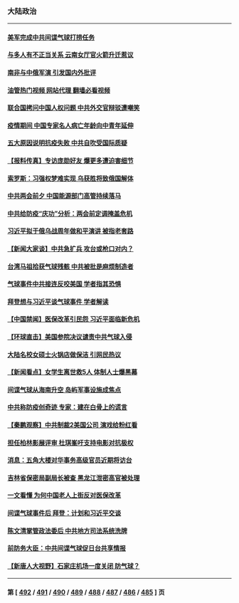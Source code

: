 ### 大陆政治
---
#### [美军完成中共间谍气球打捞任务](../../pages/ncid277/n13932233.md?02180845) 
#### [与多人有不正当关系 云南女厅官火箭升迁惹议](../../pages/ncid277/n13932221.md?02180845) 
#### [南非与中俄军演 引发国内外批评](../../pages/ncid277/n13932199.md?02180845) 
#### [油管热门视频 网站代理 翻墙必看视频](http://138.2.39.72:81/youtube.html?epic-marker?02180845)
#### [联合国拷问中国人权问题 中共外交官辩驳遭嘲笑](../../pages/ncid277/n13932177.md?02180845) 
#### [疫情期间 中国专家名人病亡年龄向中青年延伸](../../pages/ncid277/n13932197.md?02180845) 
#### [五大原因说明抗疫失败 中共自吹受国际质疑](../../pages/ncid277/n13932168.md?02180845) 
#### [【报料传真】专访庞勋好友 爆更多遭迫害细节](../../pages/ncid277/n13932032.md?02180845) 
#### [索罗斯：习强权梦难实现 乌获胜将致俄国解体](../../pages/ncid277/n13932146.md?02180845) 
#### [中共两会前夕 中国能源部门高管持续落马](../../pages/ncid277/n13932153.md?02180845) 
#### [中共给防疫“庆功”分析：两会前定调掩盖危机](../../pages/ncid277/n13931864.md?02180845) 
#### [习近平拟于俄乌战周年做和平演讲 被指老套路](../../pages/ncid277/n13932004.md?02180845) 
#### [【新闻大家谈】中共急扩兵 攻台或枪口对内？](../../pages/ncid277/n13931713.md?02180845) 
#### [台湾马祖拾获气球残骸 中共被批是麻烦制造者](../../pages/ncid277/n13931675.md?02180845) 
#### [气球事件中共接连反咬美国 学者指其恐惧](../../pages/ncid277/n13931685.md?02180845) 
#### [拜登想与习近平谈气球事件 学者解读](../../pages/ncid277/n13931686.md?02180845) 
#### [【中国禁闻】医保改革引民怨 习近平面临新危机](../../pages/ncid277/n13931465.md?02180845) 
#### [【环球直击】美国参院决议谴责中共气球入侵](../../pages/ncid277/n13931420.md?02180845) 
#### [大陆名校女硕士火锅店做保洁 引网民热议](../../pages/ncid277/n13931886.md?02180845) 
#### [【新闻看点】女学生离世救5人 体制人士爆黑幕](../../pages/ncid277/n13931516.md?02180845) 
#### [间谍气球从海南升空 岛屿军事设施成焦点](../../pages/ncid277/n13931607.md?02180845) 
#### [中共称防疫创奇迹 专家：建在白骨上的谎言](../../pages/ncid277/n13931404.md?02180845) 
#### [【秦鹏观察】中共制裁2美国公司 演戏给粉红看](../../pages/ncid277/n13931519.md?02180845) 
#### [担任柏林影展评审 杜琪峯吁支持电影对抗极权](../../pages/ncid277/n13931435.md?02180845) 
#### [消息：五角大楼对华事务高级官员近期将访台](../../pages/ncid277/n13931512.md?02180845) 
#### [吉林省保密局副局长被查 黑龙江泄密高官被处理](../../pages/ncid277/n13931416.md?02180845) 
#### [一文看懂 为何中国老人上街反对医保改革](../../pages/ncid277/n13931398.md?02180845) 
#### [间谍气球事件后 拜登：计划和习近平交谈](../../pages/ncid277/n13931431.md?02180845) 
#### [陈文清掌管政法委后 中共地方司法系统洗牌](../../pages/ncid277/n13931456.md?02180845) 
#### [前防务大臣：中共间谍气球促日台共享情报](../../pages/ncid277/n13931413.md?02180845) 
#### [【新唐人大视野】石家庄机场一度关闭 防气球？](../../pages/ncid277/n13931344.md?02180845) 

---
#### 第 [ [492](./492.md?02180845) / [491](./491.md?02180845) / [490](./490.md?02180845) / [489](./489.md?02180845) / [488](./488.md?02180845) / [487](./487.md?02180845) / [486](./486.md?02180845) / [485](./485.md?02180845) ] 页

